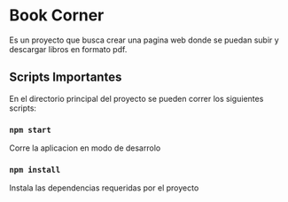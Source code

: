 # Book Corner 
Es un proyecto que busca crear una pagina web donde se puedan subir y descargar libros en formato pdf.

## Scripts Importantes

En el directorio principal del proyecto se pueden correr los siguientes scripts:
### `npm start`

Corre la aplicacion en modo de desarrolo

### `npm install` 

Instala las dependencias requeridas por el proyecto
